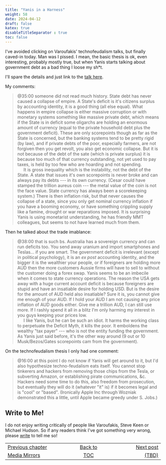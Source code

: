 ```yaml
---
title: "Yanis in a Harness"
weight: 58
date: 2024-04-12
draft: false
katex: true
disableTitleSeparator : true
toc: false
---
```


I've avoided clicking on Varoufakis' technofeudalism talks, but finally 
caved-in today. Man was I pissed. I mean, the basic thesis is ok, even 
interesting, probably mostly true, but when Yanis starts talking about 
government debt as a bad thing I loose my sh$\ast$t.

I'll spare the details and just link to the 
[talk here](https://www.youtube.com/watch?v=1xfFgFqEyfk).

My comments:

> @35:00 someone did not read much history. State debt has never caused a 
collapse of empire. A State's deficit is it's citizens surplus by accounting 
identity, it is a good thing (all else equal). What happens in empire collapse 
is either massive corruption or with monetary systems something like massive 
private debt, which means if the State is in deficit some oligarchs are 
holding an enormous amount of currency (equal to the private household debt 
plus the government deficit). These are only scorepoints though as far as the 
State is concerned, but the banking systems tend to be pretty rigid (by law), 
and if private debts of the poor, especially farmers, are not forgiven then 
you get revolt, you also get economic collapse. But it is not because of the 
debt of the sate (which is private surplus) it is because too much of that 
currency outstanding, not yet used to pay taxes, is held by too few who are 
hoarding and not spending.   
&nbsp;&nbsp;&nbsp;&nbsp;&nbsp;It is gross inequality which is the instability, 
not the debt of the State. A state that issues it's own scorepoints is never 
broke and can always pay its debts --- in its own currency. (Cesar could have 
stamped the trillion aureus coin --- the metal value of the coin is not the 
face value. State currency has always been a scorekeeping system.) There is 
then inflation risk, but that never causes the collapse of a state, since you 
only get nominal currency inflation if you have a booming economy, or have 
something crippling supply like a famine, drought or war reparations imposed. 
It is surprising Yanis is using monetarist understanding, he has friendly 
MMT colleagues, but seems to not have learned much from them.

Then he talked about the trade imablance:
> @38:00 that is such bs. Australia has a sovereign currency and can run 
deficits too. You send away uranium and import smartphones and Teslas... if 
you are smart. The government deficit is irrelevant (except in political 
psychology), it is an _ex post_ accounting identity, and the bigger it is 
the wealthier your people, or if foreigners are holding more AUD then the 
more customers Aussie firms will have to sell to without the customer doing 
a forex swap. Yanis seems to be an imbecile when it comes to state currency 
operations.  The reason the USA gets away with a huge current account deficit 
is because foreigners are stupid and have an insatiable desire for holding USD. 
But is the desire for the amount of AUD held also insatiable? Sure it is, you 
cannot give me enough of your AUD. If I hold your AUD I am not causing any 
price inflation of AUD goods either. Give me a trillion AUD, I can still use 
more. If I rashly spend it all in a blitz I'm only harming my interest in you 
guys keeping your prices low.  
&nbsp;&nbsp;&nbsp;&nbsp;&nbsp;I like Yanis, but he can be such an idiot. It 
harms the working class to perpetuate the Deficit Myth, it kills the poor. 
It emboldens the wealthy "tax payer" --- who is not the entity funding the 
government. As Yanis just said before, it's the other way around (9 out or 
10 Musk/Bezos/Gates scorepoints cam from the government).


On the technofeudalism thesis I only had one comment:
> @16:00 at this point I do not know if Yanis will get around to it, but I'd 
also hypothesize techno-feudalism eats itself. You cannot stop tinkerers and 
hackers from removing those chips from the Tesla, or subverting Amazon, or 
establishing pirate communications, &c. Hackers need some time to do this, 
also freedom from prosecution, but eventually they will do it (whatever "it" 
is) if it becomes legal and is "cool" or "based". (Ironically Apple Inc 
through Wozniak demonstrated this a little, until Apple became greedy under 
S.&nbsp;Jobs.)

    
## Write to Me!

I do not enjoy writing critically of people like Varoufakis, Steve Keen or 
Michael Hudson. So if any readers think I've got something very wrong, please 
[write](/t4gu/ohanga-pai/contact/) to tell me so!



<table style="border-collapse: collapse; border=0;">
    <colgroup>
       <col span="1" style="width: 25%;">
       <col span="1" style="width: 25%;">
       <col span="1" style="width: 20%;">
    </colgroup>
<tr style="border: 1px solid color:#0f0f0f;">
<td style="border: 1px solid color:#0f0f0f;">
<a href="../56_media_mirrors">Previous chapter</a></td>
<td style="border: 1px solid color:#0f0f0f; text-align:center;">
<a href="../">Back to</a></td>
<td style="border: 1px solid color:#0f0f0f; text-align:right;">
<a href="./">Next post</a></td>
</tr>
<tr style="border: 1px solid color:#0f0f0f;">
<td style="border: 1px solid color:#0f0f0f;">
<a href="../56_media_mirrors">Media Mirrors</a></td>
<td style="border: 1px solid color:#0f0f0f; text-align:center;">
<a href="../">TOC</a></td>
<td style="border: 1px solid color:#0f0f0f; text-align:right;">
<a href="./">(TBD)</a></td>
</tr>
</table>
